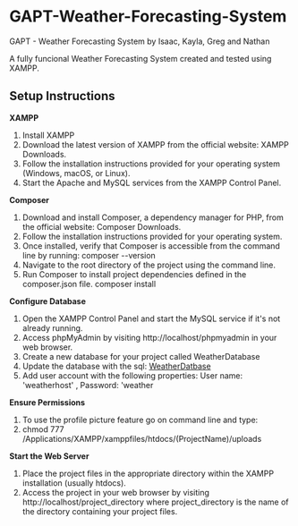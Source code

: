 # GAPT-Weather-Forecasting-System
GAPT - Weather Forecasting System by Isaac, Kayla, Greg and Nathan

A fully funcional Weather Forecasting System created and tested using XAMPP.

## Setup Instructions

**XAMPP**
1. Install XAMPP
2. Download the latest version of XAMPP from the official website: XAMPP Downloads.
3. Follow the installation instructions provided for your operating system (Windows, macOS, or Linux).
4. Start the Apache and MySQL services from the XAMPP Control Panel.

**Composer**
1. Download and install Composer, a dependency manager for PHP, from the official website: Composer Downloads.
2. Follow the installation instructions provided for your operating system.
3. Once installed, verify that Composer is accessible from the command line by running: composer --version
4. Navigate to the root directory of the project using the command line.
5. Run Composer to install project dependencies defined in the composer.json file. composer install

**Configure Database**
1. Open the XAMPP Control Panel and start the MySQL service if it's not already running.
2. Access phpMyAdmin by visiting http://localhost/phpmyadmin in your web browser.
3. Create a new database for your project called WeatherDatabase
4. Update the database with the sql: [WeatherDatbase](https://github.com/StaticRevo/GAPT-Weather-Forecasting-System/blob/main/LoginWeather/sql/WeatherDatabase.sql)
5. Add user account with the following properties: User name: 'weatherhost' , Password: 'weather

**Ensure Permissions**
1. To use the profile picture feature go on command line and type:
2. chmod 777 /Applications/XAMPP/xamppfiles/htdocs/(ProjectName)/uploads

**Start the Web Server**
1. Place the project files in the appropriate directory within the XAMPP installation (usually htdocs).
2. Access the project in your web browser by visiting http://localhost/project_directory where project_directory is the name of the directory containing your project files.
